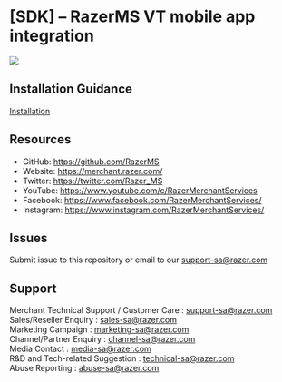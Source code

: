 # [SDK] – RazerMS VT mobile app integration
<img src="https://user-images.githubusercontent.com/38641542/74423739-b4440a00-4e8b-11ea-8d95-016d25d26e87.jpg">

## Installation Guidance

[Installation](https://github.com/RazerMS/molpay-mobile-vt-integration/wiki/Installation-Guidance)


## Resources

- GitHub:     https://github.com/RazerMS
- Website:    https://merchant.razer.com/
- Twitter:    https://twitter.com/Razer_MS
- YouTube:    https://www.youtube.com/c/RazerMerchantServices
- Facebook:   https://www.facebook.com/RazerMerchantServices/
- Instagram:  https://www.instagram.com/RazerMerchantServices/


Issues
------------

Submit issue to this repository or email to our support-sa@razer.com

Support
-------

Merchant Technical Support / Customer Care : support-sa@razer.com <br>
Sales/Reseller Enquiry : sales-sa@razer.com <br>
Marketing Campaign : marketing-sa@razer.com <br>
Channel/Partner Enquiry : channel-sa@razer.com <br>
Media Contact : media-sa@razer.com <br>
R&D and Tech-related Suggestion : technical-sa@razer.com <br>
Abuse Reporting : abuse-sa@razer.com
